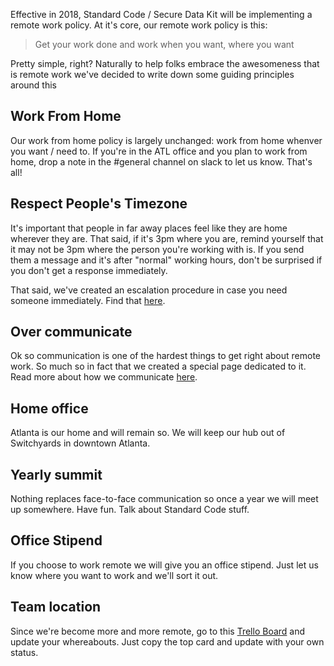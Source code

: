 Effective in 2018, Standard Code / Secure Data Kit will be implementing a remote work policy. At it's core, our remote work policy is this:

> Get your work done and work when you want, where you want

Pretty simple, right? Naturally to help folks embrace the awesomeness that is remote work we've decided to write down some guiding principles around this

## Work From Home
Our work from home policy is largely unchanged: work from home whenver you want / need to. If you're in the ATL office and you plan to work from home, drop a note in the #general channel on slack to let us know. That's all!

## Respect People's Timezone
It's important that people in far away places feel like they are home wherever they are. That said, if it's 3pm where you are, remind yourself that it may not be 3pm where the person you're working with is. If you send them a message and it's after "normal" working hours, don't be surprised if you don't get a response immediately.

That said, we've created an escalation procedure in case you need someone immediately. Find that [here](escalation.md).

## Over communicate
Ok so communication is one of the hardest things to get right about remote work. So much so in fact that we created a special page dedicated to it. Read more about how we communicate [here](communication.md).

## Home office
Atlanta is our home and will remain so. We will keep our hub out of Switchyards in downtown Atlanta.

## Yearly summit
Nothing replaces face-to-face communication so once a year we will meet up somewhere. Have fun. Talk about Standard Code stuff.

## Office Stipend
If you choose to work remote we will give you an office stipend. Just let us know where you want to work and we'll sort it out.

## Team location
Since we're become more and more remote, go to this [Trello Board](https://trello.com/b/Bq3b37Ap/standard-coders) and update your whereabouts. Just copy the top card and update with your own status.
